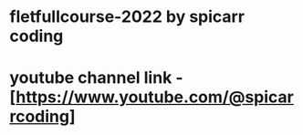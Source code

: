 # fletfullcourse-2022 by spicarr coding
# youtube channel link - [https://www.youtube.com/@spicarrcoding]
